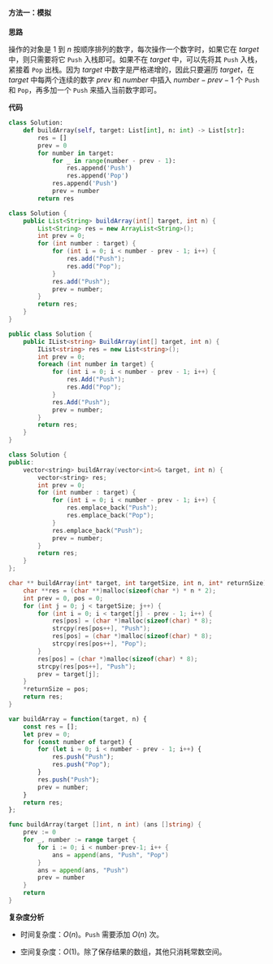 #### 方法一：模拟

**思路**

操作的对象是 $1$ 到 $n$ 按顺序排列的数字，每次操作一个数字时，如果它在 $\textit{target}$ 中，则只需要将它 $\texttt{Push}$ 入栈即可。如果不在 $\textit{target}$ 中，可以先将其 $\texttt{Push}$ 入栈，紧接着 $\texttt{Pop}$ 出栈。因为 $\textit{target}$ 中数字是严格递增的，因此只要遍历 $\textit{target}$，在 $\textit{target}$ 中每两个连续的数字 $\textit{prev}$ 和 $\textit{number}$ 中插入 $\textit{number} - \textit{prev} - 1$ 个 $\texttt{Push}$ 和 $\texttt{Pop}$，再多加一个 $\texttt{Push}$ 来插入当前数字即可。

**代码**

```Python [sol1-Python3]
class Solution:
    def buildArray(self, target: List[int], n: int) -> List[str]:
        res = []
        prev = 0
        for number in target:
            for _ in range(number - prev - 1):
                res.append('Push')
                res.append('Pop')
            res.append('Push')
            prev = number
        return res
```

```Java [sol1-Java]
class Solution {
    public List<String> buildArray(int[] target, int n) {
        List<String> res = new ArrayList<String>();
        int prev = 0;
        for (int number : target) {
            for (int i = 0; i < number - prev - 1; i++) {
                res.add("Push");
                res.add("Pop");
            }
            res.add("Push");
            prev = number;
        }
        return res;
    }
}
```

```C# [sol1-C#]
public class Solution {
    public IList<string> BuildArray(int[] target, int n) {
        IList<string> res = new List<string>();
        int prev = 0;
        foreach (int number in target) {
            for (int i = 0; i < number - prev - 1; i++) {
                res.Add("Push");
                res.Add("Pop");
            }
            res.Add("Push");
            prev = number;
        }
        return res;
    }
}
```

```C++ [sol1-C++]
class Solution {
public:
    vector<string> buildArray(vector<int>& target, int n) {
        vector<string> res;
        int prev = 0;
        for (int number : target) {
            for (int i = 0; i < number - prev - 1; i++) {
                res.emplace_back("Push");
                res.emplace_back("Pop");
            }
            res.emplace_back("Push");
            prev = number;
        }
        return res;
    }
};
```

```C [sol1-C]
char ** buildArray(int* target, int targetSize, int n, int* returnSize) {
    char **res = (char **)malloc(sizeof(char *) * n * 2);
    int prev = 0, pos = 0;
    for (int j = 0; j < targetSize; j++) {
        for (int i = 0; i < target[j] - prev - 1; i++) {
            res[pos] = (char *)malloc(sizeof(char) * 8);
            strcpy(res[pos++], "Push");
            res[pos] = (char *)malloc(sizeof(char) * 8);
            strcpy(res[pos++], "Pop");
        }
        res[pos] = (char *)malloc(sizeof(char) * 8);
        strcpy(res[pos++], "Push");
        prev = target[j];
    }
    *returnSize = pos;
    return res;
}
```

```JavaScript [sol1-JavaScript]
var buildArray = function(target, n) {
    const res = [];
    let prev = 0;
    for (const number of target) {
        for (let i = 0; i < number - prev - 1; i++) {
            res.push("Push");
            res.push("Pop");
        }
        res.push("Push");
        prev = number;
    }
    return res;
};
```

```go [sol1-Golang]
func buildArray(target []int, n int) (ans []string) {
    prev := 0
    for _, number := range target {
        for i := 0; i < number-prev-1; i++ {
            ans = append(ans, "Push", "Pop")
        }
        ans = append(ans, "Push")
        prev = number
    }
    return
}
```

**复杂度分析**

- 时间复杂度：$O(n)$。$\texttt{Push}$ 需要添加 $O(n)$ 次。

- 空间复杂度：$O(1)$。除了保存结果的数组，其他只消耗常数空间。